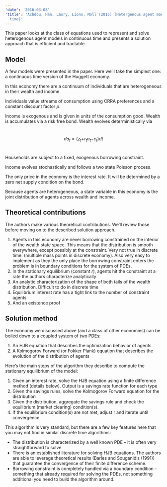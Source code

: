 ```yaml
---
'date': '2016-03-08'
'title': 'Achdou, Han, Lasry, Lions, Moll (2015) (Hetergenous agent models in continuous
  time)'
---
```


<p>This paper looks at the class of equations used to represent and solve heterogenous agent models in continuous time and presents a solution approach that is efficient and tractable.</p>
<h2 id="model">Model</h2>
<p>A few models were presented in the paper. Here we’ll take the simplest one: a continuous time version of the Huggett economy.</p>
<p>In this economy there are a continuum of individuals that are heterogeneous in their wealth and income.</p>
<p>Individuals value streams of consumption using CRRA preferences and a constant discount factor <span class="math inline"><em>ρ</em></span>.</p>
<p>Income is exogenous and is given in units of the consumption good. Wealth is accumulates via a risk free bond. Wealth evolves deterministically via</p>
<p><br /><span class="math display"><em>d</em><em>a</em><sub><em>t</em></sub> = (<em>z</em><sub><em>t</em></sub>+<em>r</em><sub><em>t</em></sub><em>a</em><sub><em>t</em></sub>−<em>c</em><sub><em>t</em></sub>)<em>d</em><em>t</em></span><br /></p>
<p>Households are subject to a fixed, exogenous borrowing constraint.</p>
<p>Income evolves stochastically and follows a two state Poisson process.</p>
<p>The only price in the economy is the interest rate. It will be determined by a zero net supply condition on the bond.</p>
<p>Because agents are heterogeneous, a state variable in this economy is the joint distribution of agents across wealth and income.</p>
<h2 id="theoretical-contributions">Theoretical contributions</h2>
<p>The authors make various theoretical contributions. We’ll review those before moving on to the described solution approach.</p>
<ol type="1">
<li>Agents in this economy are never borrowing constrained on the interior of the wealth state space. This means that the distribution is smooth everywhere, except possibly at the constraint. Very not true in discrete time. (multiple mass points in discrete economy). Also very easy to implement as they the only place the borrowing constraint enters the problem is in boundary conditions for the system of PDEs.</li>
<li>In the stationary equilibrium (constant <span class="math inline"><em>r</em></span>), agents hit the constraint at a rate the authors characterize analytically</li>
<li>An analytic characterization of the shape of both tails of the wealth distribution. Difficult to do in discrete time</li>
<li>Equilibrium interest rate has a tight link to the number of constraint agents</li>
<li>And an existence proof</li>
</ol>
<h2 id="solution-method">Solution method</h2>
<p>The economy we discussed above (and a class of other economies) can be boiled down to a coupled system of two PDEs:</p>
<ol type="1">
<li>An HJB equation that describes the optimization behavior of agents</li>
<li>A Kolmogorov Forward (or Fokker Plank) equation that describes the evolution of the distribution of agents</li>
</ol>
<p>Here’s the main steps of the algorithm they describe to compute the stationary equilibrium of the model:</p>
<ol type="1">
<li>Given an interest rate, solve the HJB equation using a finite difference method (details below). Output is a savings rate function for each type</li>
<li>Given the savings rules, solve the Kolmogorov Forward equation for the distribution</li>
<li>Given the distribution, aggregate the savings rule and check the equilibrium (market clearing) condition(s).</li>
<li>If the equilibrium condition(s) are not met, adjust r and iterate until convergence</li>
</ol>
<p>This algorithm is very standard, but there are a few key features here that you may not find in similar discrete time algorithms:</p>
<ul>
<li>The distribution is characterized by a well known PDE – it is often very straightforward to solve</li>
<li>There is an established literature for solving HJB equations. The authors are able to leverage theoretical results (Barles and Souganidis (1991)) that guarantee the convergence of their finite difference scheme.</li>
<li>Borrowing constraint is completely handled via a boundary condition – something that already required for solving the PDEs, not something additional you need to build the algorithm around.</li>
</ul>

